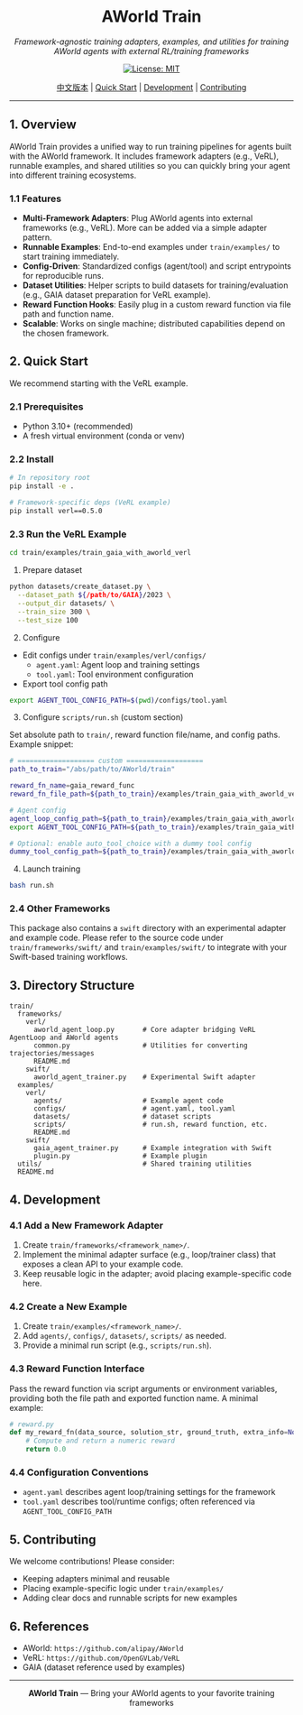 <div align="center">

# AWorld Train

*Framework-agnostic training adapters, examples, and utilities for training AWorld agents with external RL/training frameworks*

[![License: MIT][license-image]][license-url]

</div>

<div align="center">

[中文版本](./README_zh.md) | [Quick Start](#quick-start) | [Development](#development) | [Contributing](#contributing)

</div>

---

## 1. Overview

AWorld Train provides a unified way to run training pipelines for agents built with the AWorld framework. It includes framework adapters (e.g., VeRL), runnable examples, and shared utilities so you can quickly bring your agent into different training ecosystems.

### 1.1 Features

- **Multi-Framework Adapters**: Plug AWorld agents into external frameworks (e.g., VeRL). More can be added via a simple adapter pattern.
- **Runnable Examples**: End-to-end examples under `train/examples/` to start training immediately.
- **Config-Driven**: Standardized configs (agent/tool) and script entrypoints for reproducible runs.
- **Dataset Utilities**: Helper scripts to build datasets for training/evaluation (e.g., GAIA dataset preparation for VeRL example).
- **Reward Function Hooks**: Easily plug in a custom reward function via file path and function name.
- **Scalable**: Works on single machine; distributed capabilities depend on the chosen framework.

## 2. Quick Start

We recommend starting with the VeRL example.

### 2.1 Prerequisites

- Python 3.10+ (recommended)
- A fresh virtual environment (conda or venv)

### 2.2 Install

```bash
# In repository root
pip install -e .

# Framework-specific deps (VeRL example)
pip install verl==0.5.0
```

### 2.3 Run the VeRL Example

```bash
cd train/examples/train_gaia_with_aworld_verl
```

1) Prepare dataset

```bash
python datasets/create_dataset.py \
  --dataset_path ${/path/to/GAIA}/2023 \
  --output_dir datasets/ \
  --train_size 300 \
  --test_size 100
```

2) Configure

- Edit configs under `train/examples/verl/configs/`
  - `agent.yaml`: Agent loop and training settings
  - `tool.yaml`: Tool environment configuration
- Export tool config path

```bash
export AGENT_TOOL_CONFIG_PATH=$(pwd)/configs/tool.yaml
```

3) Configure `scripts/run.sh` (custom section)

Set absolute path to `train/`, reward function file/name, and config paths. Example snippet:

```bash
# =================== custom ===================
path_to_train="/abs/path/to/AWorld/train"

reward_fn_name=gaia_reward_func
reward_fn_file_path=${path_to_train}/examples/train_gaia_with_aworld_verl/metrics/gaia_reward_function.py

# Agent config
agent_loop_config_path=${path_to_train}/examples/train_gaia_with_aworld_verl/configs/agent.yaml
export AGENT_TOOL_CONFIG_PATH=${path_to_train}/examples/train_gaia_with_aworld_verl/configs/tool.yaml

# Optional: enable auto_tool_choice with a dummy tool config
dummy_tool_config_path=${path_to_train}/examples/train_gaia_with_aworld_verl/configs/dummy_tool_config.yaml
```

4) Launch training

```bash
bash run.sh
```

### 2.4 Other Frameworks

This package also contains a `swift` directory with an experimental adapter and example code. Please refer to the source code under `train/frameworks/swift/` and `train/examples/swift/` to integrate with your Swift-based training workflows.

## 3. Directory Structure

```
train/
  frameworks/
    verl/
      aworld_agent_loop.py       # Core adapter bridging VeRL AgentLoop and AWorld agents
      common.py                  # Utilities for converting trajectories/messages
      README.md
    swift/
      aworld_agent_trainer.py    # Experimental Swift adapter
  examples/
    verl/
      agents/                    # Example agent code
      configs/                   # agent.yaml, tool.yaml
      datasets/                  # dataset scripts
      scripts/                   # run.sh, reward function, etc.
      README.md
    swift/
      gaia_agent_trainer.py      # Example integration with Swift
      plugin.py                  # Example plugin
  utils/                         # Shared training utilities
  README.md
```

## 4. Development

### 4.1 Add a New Framework Adapter

1) Create `train/frameworks/<framework_name>/`.
2) Implement the minimal adapter surface (e.g., loop/trainer class) that exposes a clean API to your example code.
3) Keep reusable logic in the adapter; avoid placing example-specific code here.

### 4.2 Create a New Example

1) Create `train/examples/<framework_name>/`.
2) Add `agents/`, `configs/`, `datasets/`, `scripts/` as needed.
3) Provide a minimal run script (e.g., `scripts/run.sh`).

### 4.3 Reward Function Interface

Pass the reward function via script arguments or environment variables, providing both the file path and exported function name. A minimal example:

```python
# reward.py
def my_reward_fn(data_source, solution_str, ground_truth, extra_info=None):
    # Compute and return a numeric reward
    return 0.0
```

### 4.4 Configuration Conventions

- `agent.yaml` describes agent loop/training settings for the framework
- `tool.yaml` describes tool/runtime configs; often referenced via `AGENT_TOOL_CONFIG_PATH`

## 5. Contributing

We welcome contributions! Please consider:

- Keeping adapters minimal and reusable
- Placing example-specific logic under `train/examples/`
- Adding clear docs and runnable scripts for new examples

## 6. References

- AWorld: `https://github.com/alipay/AWorld`
- VeRL: `https://github.com/OpenGVLab/VeRL`
- GAIA (dataset reference used by examples)

---

<div align="center">

**AWorld Train** — Bring your AWorld agents to your favorite training frameworks

[license-image]: https://img.shields.io/badge/License-MIT-yellow.svg
[license-url]: https://opensource.org/licenses/MIT

</div>
